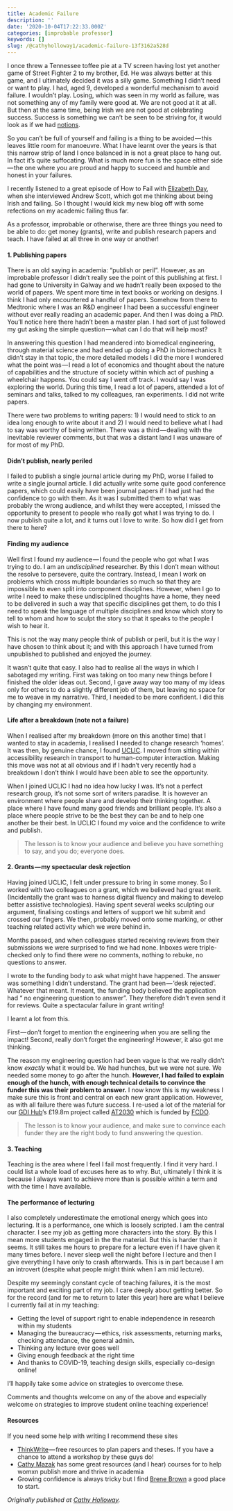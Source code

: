 ```yaml
---
title: Academic Failure
description: ''
date: '2020-10-04T17:22:33.000Z'
categories: [improbable professor]
keywords: []
slug: /@cathyholloway1/academic-failure-13f3162a528d
---
```


I once threw a Tennessee toffee pie at a TV screen having lost yet another game of Street Fighter 2 to my brother, Ed. He was always better at this game, and I ultimately decided it was a silly game. Something I didn’t need or want to play. I had, aged 9, developed a wonderful mechanism to avoid failure. I wouldn’t play. Losing, which was seen in my world as failure, was not something any of my family were good at. We are not good at it at all. But then at the same time, being Irish we are not good at celebrating success. Success is something we can’t be seen to be striving for, it would look as if we had [notions](https://evoke.ie/2017/01/20/style/fashion-fix/having-notions).

So you can’t be full of yourself and failing is a thing to be avoided — this leaves little room for manoeuvre. What I have learnt over the years is that this narrow strip of land I once balanced in is not a great place to hang out. In fact it’s quite suffocating. What is much more fun is the space either side — the one where you are proud and happy to succeed and humble and honest in your failures.

I recently listened to a great episode of How to Fail with [Elizabeth Day](https://howtofail.podbean.com), when she interviewed Andrew Scott, which got me thinking about being Irish and failing. So I thought I would kick my new blog off with some refections on my academic failing thus far.

As a professor, improbable or otherwise, there are three things you need to be able to do: get money (grants), write and publish research papers and teach. I have failed at all three in one way or another!

#### 1\. Publishing papers

There is an old saying in academia: “publish or peril”. However, as an improbable professor I didn’t really see the point of this publishing at first. I had gone to University in Galway and we hadn’t really been exposed to the world of papers. We spent more time in text books or working on designs. I think I had only encountered a handful of papers. Somehow from there to Medtronic where I was an R&D engineer I had been a successful engineer without ever really reading an academic paper. And then I was doing a PhD. You’ll notice here there hadn’t been a master plan. I had sort of just followed my gut asking the simple question — what can I do that will help most?

In answering this question I had meandered into biomedical engineering, through material science and had ended up doing a PhD in biomechanics It didn’t stay in that topic, the more detailed models I did the more I wondered what the point was — I read a lot of economics and thought about the nature of capabilities and the structure of society within which act of pushing a wheelchair happens. You could say I went off track. I would say I was exploring the world. During this time, I read a lot of papers, attended a lot of seminars and talks, talked to my colleagues, ran experiments. I did not write papers.

There were two problems to writing papers: 1) I would need to stick to an idea long enough to write about it and 2) I would need to believe what I had to say was worthy of being written. There was a third — dealing with the inevitable reviewer comments, but that was a distant land I was unaware of for most of my PhD.

#### Didn’t publish, nearly periled

I failed to publish a single journal article during my PhD, worse I failed to write a single journal article. I did actually write some quite good conference papers, which could easily have been journal papers if I had just had the confidence to go with them. As it was I submitted them to what was probably the wrong audience, and whilst they were accepted, I missed the opportunity to present to people who really got what I was trying to do. I now publish quite a lot, and it turns out I love to write. So how did I get from there to here?

#### Finding my audience

Well first I found my audience — I found the people who got what I was trying to do. I am an _undisciplined_ researcher. By this I don’t mean without the resolve to persevere, quite the contrary. Instead, I mean I work on problems which cross multiple boundaries so much so that they are impossible to even split into component disciplines. However, when I go to write I need to make these undisciplined thoughts have a home, they need to be delivered in such a way that specific disciplines get them, to do this I need to speak the language of multiple disciplines and know which story to tell to whom and how to sculpt the story so that it speaks to the people I wish to hear it.

This is not the way many people think of publish or peril, but it is the way I have chosen to think about it; and with this approach I have turned from unpublished to published and enjoyed the journey.

It wasn’t quite that easy. I also had to realise all the ways in which I sabotaged my writing. First was taking on too many new things before I finished the older ideas out. Second, I gave away way too many of my ideas only for others to do a slightly different job of them, but leaving no space for me to weave in my narrative. Third, I needed to be more confident. I did this by changing my environment.

#### Life after a breakdown (note not a failure)

When I realised after my breakdown (more on this another time) that I wanted to stay in academia, I realised I needed to change research ‘homes’. It was then, by genuine chance, I found [UCLIC](https://uclic.ucl.ac.uk). I moved from sitting within accessibility research in transport to human-computer interaction. Making this move was not at all obvious and if I hadn’t very recently had a breakdown I don’t think I would have been able to see the opportunity.

When I joined UCLIC I had no idea how lucky I was. It’s not a perfect research group, it’s not some sort of writers paradise. It is however an environment where people share and develop their thinking together. A place where I have found many good friends and brilliant people. It’s also a place where people strive to be the best they can be and to help one another be their best. In UCLIC I found my voice and the confidence to write and publish.

> The lesson is to know your audience and believe you have something to say, and you do; everyone does.

#### 2\. Grants — my spectacular desk rejection

Having joined UCLIC, I felt under pressure to bring in some money. So I worked with two colleagues on a grant, which we believed had great merit. (Incidentally the grant was to harness digital fluency and making to develop better assistive technologies). Having spent several weeks sculpting our argument, finalising costings and letters of support we hit submit and crossed our fingers. We then, probably moved onto some marking, or other teaching related activity which we were behind in.

Months passed, and when colleagues started receiving reviews from their submissions we were surprised to find we had none. Inboxes were triple-checked only to find there were no comments, nothing to rebuke, no questions to answer.

I wrote to the funding body to ask what might have happened. The answer was something I didn’t understand. The grant had been — ‘desk rejected’. Whatever that meant. It meant, the funding body believed the application had “ no engineering question to answer”. They therefore didn’t even send it for reviews. Quite a spectacular failure in grant writing!

I learnt a lot from this.

First — don’t forget to mention the engineering when you are selling the impact! Second, really don’t forget the engineering! However, it also got me thinking.

The reason my engineering question had been vague is that we really didn’t know _exactly_ what it would be. We had hunches, but we were not sure. We needed some money to go after the hunch. **However, I had failed to explain enough of the hunch, with enough technical details to convince the funder this was their problem to answer.** I now know this is my weakness I make sure this is front and central on each new grant application. However, as with all failure there was future success. I re-used a lot of the material for our [GDI Hub](http://www.DisabilityInnovation.com)’s £19.8m project called [AT2030](http://www.at2030.org) which is funded by [FCDO](http://www.dfid.gov.uk).

> The lesson is to know your audience, and make sure to convince each funder they are the right body to fund answering the question.

#### 3\. Teaching

Teaching is the area where I feel I fail most frequently. I find it very hard. I could list a whole load of excuses here as to why. But, ultimately I think it is because I always want to achieve more than is possible within a term and with the time I have available.

#### The performance of lecturing

I also completely underestimate the emotional energy which goes into lecturing. It is a performance, one which is loosely scripted. I am the central character. I see my job as getting more characters into the story. By this I mean more students engaged in the the material. But this is harder than it seems. It still takes me hours to prepare for a lecture even if I have given it many times before. I never sleep well the night before I lecture and then I give everything I have only to crash afterwards. This is in part because I am an introvert (despite what people might think when I am mid lecture).

Despite my seemingly constant cycle of teaching failures, it is the most important and exciting part of my job. I care deeply about getting better. So for the record (and for me to return to later this year) here are what I believe I currently fail at in my teaching:

*   Getting the level of support right to enable independence in research within my students
*   Managing the bureaucracy — ethics, risk assessments, returning marks, checking attendance, the general admin.
*   Thinking any lecture ever goes well
*   Giving enough feedback at the right time
*   And thanks to COVID-19, teaching design skills, especially co-design online!

I’ll happily take some advice on strategies to overcome these.

Comments and thoughts welcome on any of the above and especially welcome on strategies to improve student online teaching experience!

#### Resources

If you need some help with writing I recommend these sites

*   [ThinkWrite](https://www.thinkwrite.biz/downloads) — free resources to plan papers and theses. If you have a chance to attend a workshop by these guys do!
*   [Cathy Mazak](https://www.cathymazak.comhttps://www.cathymazak.com) has some great resources (and I hear) courses for to help womxn publish more and thrive in academia
*   Growing confidence is always tricky but I find [Brene Brown](https://brenebrown.com) a good place to start.

_Originally published at_ [_Cathy Holloway_](https://www.cathyholloway.space/2020/10/04/academic-failure/)_._
